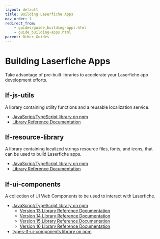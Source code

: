 ```yaml
---
layout: default
title: Building Laserfiche Apps
nav_order: 1
redirect_from:
    - guides/guide_building-apps.html
    - guide_building-apps.html
parent: Other Guides
---
```

<!--Copyright (c) Laserfiche.
Licensed under the MIT License. See LICENSE in the project root for license information.-->

# Building Laserfiche Apps

Take advantage of pre-built libraries to accelerate your Laserfiche app development efforts.

## lf-js-utils

A library containing utility functions and a reusable localization service.

- [JavaScript/TypeScript library on npm](https://www.npmjs.com/package/@laserfiche/lf-js-utils)
- [Library Reference Documentation](https://developer.laserfiche.com/client_reference/lf-js-utils/docs/4.x/index.html)


## lf-resource-library

A library containing localized strings resource files, fonts, and icons, that can be used to build Laserfiche apps.

- [JavaScript/TypeScript library on npm](https://www.npmjs.com/package/@laserfiche/lf-resource-library)
- [Library Reference Documentation](https://github.com/Laserfiche/lf-resource-library)

## lf-ui-components
A collection of UI Web Components to be used to interact with Laserfiche.
- [JavaScript/TypeScript library on npm](https://www.npmjs.com/package/@laserfiche/lf-ui-components)
    - [Version 13 Library Reference Documentation](https://developer.laserfiche.com/client_reference/lf-ui-components/docs/13.x/index.html)
    - [Version 14 Library Reference Documentation](https://developer.laserfiche.com/client_reference/lf-ui-components/docs/14.x/index.html)
    - [Version 15 Library Reference Documentation](https://developer.laserfiche.com/client_reference/lf-ui-components/docs/15.x/index.html)
    - [Version 16 Library Reference Documentation](https://developer.laserfiche.com/client_reference/lf-ui-components/docs/16.x/index.html)
- [types-lf-ui-components library on npm](https://www.npmjs.com/package/@laserfiche/types-lf-ui-components)